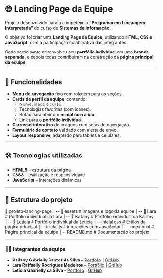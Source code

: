 # 🌐 Landing Page da Equipe

Projeto desenvolvido para a competência **"Programar em Linguagem Interpretada"** do curso de **Sistemas de Informação**.  

O objetivo foi criar uma **Landing Page da Equipe**, utilizando **HTML, CSS e JavaScript**, com a participação colaborativa das integrantes.  

Cada participante desenvolveu seu **portfólio individual** em uma **branch separada**, e depois todas contribuíram na construção da **página principal da equipe**.  

---

## 📌 Funcionalidades

- **Menu de navegação** fixo com rolagem para as seções.  
- **Cards de perfil da equipe**, contendo:  
  - Nome, idade e curso.  
  - Tecnologias favoritas (com ícones).  
  - Botão para abrir um **modal com a bio**.  
  - Link para o **portfólio individual**.  
- **Carrossel interativo** de imagens com setas de navegação.  
- **Formulário de contato** validado com alerta de envio.  
- **Layout responsivo**, adaptado para tablets e celulares.  

---

## 🛠️ Tecnologias utilizadas

- **HTML5** – estrutura da página  
- **CSS3** – estilização e responsividade  
- **JavaScript** – interações dinâmicas  

---

## 📂 Estrutura do projeto
📁 projeto-landing-page
│-- 📁 assets # Imagens e logo da equipe
│-- 📁 Lara # Portfólio individual da Lara
│-- 📁 Kailany # Portfólio individual da Kailany
│-- 📁 Leticia # Portfólio individual da Leticia
│-- inicial.css # Estilos da página principal
│-- inicial.js # Interações com JavaScript
│-- index.html # Página principal da equipe
│-- README.md # Documentação do projeto

---

### 👩‍💻 Integrantes da equipe

- **Kailany Gabrielly Santos da Silva** – [Portfólio](./Kailany/kay.html) | [GitHub](https://github.com/Kailany7)
- **Lara Raffaelly Rodrigues Medeiros** – [Portfólio](./Lara/lara.html) | [GitHub](https://github.com/lararaffy)
- **Letícia Gabrielly da Silva** – [Portfólio](./Leticia/index.html) | [GitHub](https://github.com/LetGabs)



